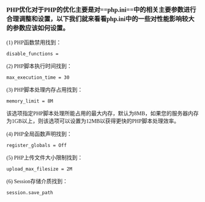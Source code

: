 <font face=微软雅黑>

###   PHP优化对于PHP的优化主要是对==php.ini==中的相关主要参数进行合理调整和设置，以下我们就来看看php.ini中的一些对性能影响较大的参数应该如何设置。

(1) PHP函数禁用找到：

    disable_functions =

(2) PHP脚本执行时间找到：

    max_execution_time = 30

(3) PHP脚本处理内存占用找到：

    memory_limit = 8M

该选项指定PHP脚本处理所能占用的最大内存，默认为8MB，如果您的服务器内存为1GB以上，则该选项可以设置为12MB以获得更快的PHP脚本处理效率。

(4) PHP全局函数声明找到：

    register_globals = Off

(5) PHP上传文件大小限制找到：

    upload_max_filesize = 2M

(6) Session存储介质找到：

    session.save_path



</font>